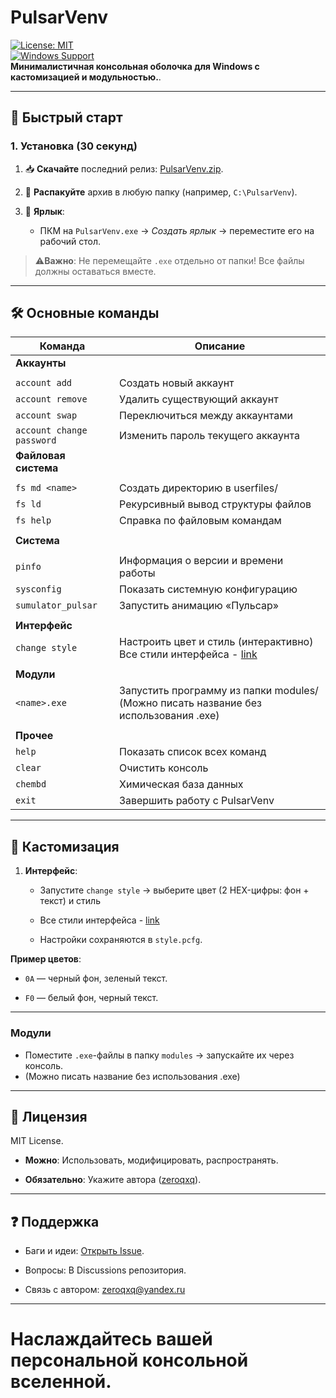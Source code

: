 # **PulsarVenv**

[![License: MIT](https://img.shields.io/badge/License-MIT-blue.svg)](https://license/)  
[![Windows Support](https://img.shields.io/badge/Windows-7+-green?logo=windows)](https://github.com/zeroqxq/PulsarVenv/releases)  
**Минималистичная консольная оболочка для Windows с кастомизацией и модульностью.**.

---

## 🚀 **Быстрый старт**

### 1. Установка (30 секунд)

1. 📥 **Скачайте** последний релиз: [PulsarVenv.zip](https://github.com/zeroqxq/PulsarVenv/releases).
    
2. 📂 **Распакуйте** архив в любую папку (например, `C:\PulsarVenv`).
    
3. 🔗 **Ярлык**:
    
    - ПКМ на `PulsarVenv.exe` → _Создать ярлык_ → переместите его на рабочий стол.
        

> ⚠️**Важно**: Не перемещайте `.exe` отдельно от папки! Все файлы должны оставаться вместе.

---

## 🛠 **Основные команды**

| Команда                   | Описание                                                                              |
| ------------------------- | ------------------------------------------------------------------------------------- |
| **Аккаунты**              |                                                                                       |
|                           |                                                                                       |
| `account add`             | Создать новый аккаунт                                                                 |
| `account remove`          | Удалить существующий аккаунт                                                          |
| `account swap`            | Переключиться между аккаунтами                                                        |
| `account change password` | Изменить пароль текущего аккаунта                                                     |
| **Файловая система**      |                                                                                       |
|                           |                                                                                       |
| `fs md <name>`            | Создать директорию в userfiles/                                                       |
| `fs ld`                   | Рекурсивный вывод структуры файлов                                                    |
| `fs help`                 | Справка по файловым командам                                                          |
|                           |                                                                                       |
| **Система**               |                                                                                       |
|                           |                                                                                       |
| `pinfo`                   | Информация о версии и времени работы                                                  |
| `sysconfig`               | Показать системную конфигурацию                                                       |
| `sumulator_pulsar`        | Запустить анимацию «Пульсар»                                                          |
|                           |                                                                                       |
| **Интерфейс**             |                                                                                       |
| `change style`            | Настроить цвет и стиль (интерактивно) Все стили интерфейса - [link](STYLERU.md)       |
|                           |                                                                                       |
| **Модули**                |                                                                                       |
| `<name>.exe`              | Запустить программу из папки modules/  (Можно писать название без использования .ехе) |
|                           |                                                                                       |
| **Прочее**                |                                                                                       |
| `help`                    | Показать список всех команд                                                           |
| `clear`                   | Очистить консоль                                                                      |
| `chembd`                  | Химическая база данных                                                                |
| `exit`                    | Завершить работу с PulsarVenv                                                         |
                                         
---

## 🎨 **Кастомизация**

1. **Интерфейс**:
    
    - Запустите `change style` → выберите цвет (2 HEX-цифры: фон + текст) и стиль 
    - Все стили интерфейса - [link](STYLERU.md)
        
    - Настройки сохраняются в `style.pcfg`.
        

**Пример цветов**:

- `0A` — черный фон, зеленый текст.
    
- `F0` — белый фон, черный текст.
    

---


### Модули

- Поместите `.exe`-файлы в папку `modules` → запускайте их через консоль.
- (Можно писать название без использования .ехе)
    



---

## 📜 **Лицензия**

MIT License.

- **Можно**: Использовать, модифицировать, распространять.
    
- **Обязательно**: Укажите автора ([zeroqxq](https://github.com/zeroqxq)).
    
    

---

## ❓ **Поддержка**

- Баги и идеи: [Открыть Issue](https://github.com/zeroqxq/PulsarVenv/issues).
    
- Вопросы: В Discussions репозитория.
- Связь с автором: zeroqxq@yandex.ru 

---
# Наслаждайтесь вашей персональной консольной вселенной.  

